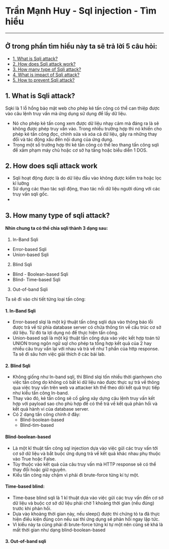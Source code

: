 # Trần Mạnh Huy - Sql injection - Tìm hiểu 
<hr>

## Ở trong phần tìm hiểu này ta sẽ trả lời 5 câu hỏi:

* [1. What is Sqli attack?](#1-what-is-sqli-attack)
* [2. How does Sqli attack work?](#2-how-does-sqli-attack-work)
* [3. How many type of Sqli attack?](#3-how-many-type-of-sqli-attack)
* [4. What is impact of Sqli attack?](#4-what-is-impact-of-sqli-attack)
* [5. How to prevent Sqli attack?](#5-how-to-prevent-sqli-attack)


## 1. What is Sqli attack?

Sqki là 1 lỗ hổng bảo mật web cho phép kẻ tấn công có thể can thiệp được vào câu lệnh truy vấn mà ứng dụng sử dụng để lấy dữ liệu. 
- Nó cho phép  kẻ tấn cong xem được dữ liệu nhạy cảm mà đáng ra là sẽ không được phép truy vấn vào. Trong nhiều trường hợp thì nó khiến cho phép kẻ tấn
công đọc, chỉnh sửa và xóa cả dữ liệu, gây ra những thay đổi và tác động xấu đến nội dung của ứng dụng.
- Trong một số trường hợp thì kẻ tấn công có thể leo thang tấn công sqli để xâm phạm máy chủ hoặc cơ sở hạ tầng hoặc biểu diễn 1 DOS.

## 2. How does sqli attack work

- Sqli hoạt động được là do dữ liệu đầu vào không được kiểm tra hoặc lọc kĩ lưỡng
- Sử dụng các thao tác sqli động, thao tác nối dữ liệu người dùng với các truy vấn sqli gốc.
-
## 3. How many type of sqli attack?

#### Nhìn chung ta có thể chia sqli thành 3 dạng sau: 

1. In-Band Sqli
- Error-based Sqli
- Union-based Sqli
2. Blind Sqli
- Blind - Boolean-based Sqli
- Blind- Time-based Sqli
3. Out-of-band Sqli

Ta sẽ đi vào chi tiết từng loại tấn công:

#### 1. In-Band Sqli

- Error-based slqi là một kỹ thuật tấn công sqlii dựa vào thông báo lỗi được trả về từ phía database server có chứa thông tin về cấu trúc cơ sở
dữ liệu. Từ đó ta lợi dụng nó để thực hiện tấn công.
- Union-based sqli là một kỹ thuật tấn công dựa vào việc kết hợp toán tử UNION trong ngôn ngữ sql cho phép ta tổng hợp kết quả của 2 hay nhiều câu
truy vấn lại với nhau và trả về như 1 phần của http response. Ta sẽ đi sâu hơn việc giải thích ở các bài lab.

#### 2. Blind Sqli

- Không giống như In-band sqli, thì Blind slqi tốn nhiều thời gianhown cho việc tấn công do không có bất kì dữ liệu nào được thực sự trả về thông qua 
việc truy vấn trên web va attacker kh thể theo dõi kết quả trực tiếp như kiểu tấn công In-band.
- Thay vào đó, kẻ tấn công sẽ cố gắng xây dựng câu lệnh truy vấn kết hợp với payload sao cho phù hợp để có thể trả về kết quả phản hồi và kết quả
hành vi của database server.
- Có 2 dạng tấn công chính ở đây:
  - Blind-boolean-based
  - Blind-tim-based

#### Blind-boolean-based
- Là một kĩ thuật tấn công sql injection dựa vào việc gửi các truy vấn tới cơ sở dữ liệu và bắt buộc ứng dụng trả về kết quả khác nhau phụ thuộc vào
True hoặc False.
- Tùy thuộc vào kết quả của câu truy vấn mà HTTP response sẽ có thể thay đổi hoặc giữ nguyên.
- Kiểu tấn công này chậm vì phải đi brute-force từng kí tự một.

#### Time-based blind:
- Time-base blind sqli là 1 kĩ thuật dựa vào việc gửi các truy vấn đến cơ sở dữ liệu và buộc cơ sở dữ liệu phải chờ 1 khoảng thời gian (nếu đúng) 
trước khi phản hồi.
- Dựa vào khoảng thời gian này, nếu sleep() được thì chứng tỏ ta đã thực hiện điều kiện đúng còn nếu sai thì ứng dụng sẽ phản hồi ngay lập tức. 
- Vì kiểu này ta cũng phải đi brute-force từng kí tự một nên cũng sẽ khá là mất thời gian như dạng blind-boolean-based

#### 3. Out-of-band sqli


